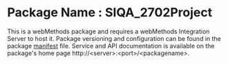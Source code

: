 # Package Name : SIQA_2702Project
This is a webMethods package and requires a webMethods Integration Server to host it. Package versioning and configuration can be found in the package [manifest](./SIQA_2702Project/manifest.v3) file. Service and API documentation is available on the package's home page http://&lt;server&gt;:&lt;port&gt;/&lt;packagename>.